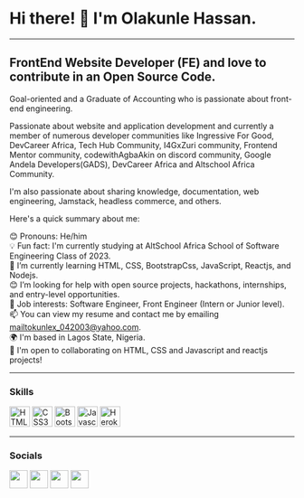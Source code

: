 <h1>Hi there! 👋 I'm Olakunle Hassan.</h1>
<hr>

## FrontEnd Website Developer (FE) and love to contribute in an Open Source Code.

Goal-oriented and a Graduate of Accounting who is passionate about front-end engineering. 

Passionate about website and application development and currently a member of numerous developer communities like Ingressive For Good, DevCareer Africa, Tech Hub Community, I4GxZuri community, Frontend Mentor community, codewithAgbaAkin on discord community, Google Andela Developers(GADS), DevCareer Africa and Altschool Africa Community.

I'm also passionate about sharing knowledge, documentation, web engineering, Jamstack, headless commerce, and others.



Here's a quick summary about me:  <br>

😊 Pronouns: He/him  <br>
💡 Fun fact: I'm currently studying at AltSchool Africa School of Software Engineering Class of 2023.  <br>
🌱 I’m currently learning HTML, CSS, BootstrapCss, JavaScript, Reactjs, and Nodejs.  <br>
😊 I’m looking for help with open source projects, hackathons, internships, and entry-level opportunities.  <br>
💼 Job interests: Software Engineer, Front Engineer (Intern or Junior level).  <br>
📫 You can view my resume and contact me by emailing mailtokunlex_042003@yahoo.com.  <br>
🌍 I'm based in Lagos State, Nigeria. <br>
🤝 I'm open to collaborating on HTML, CSS and Javascript and reactjs projects!  <br>

---

### Skills

<p align="left">
<a href="https://developer.mozilla.org/en-US/docs/Glossary/HTML5" target="_blank" rel="noreferrer"><img src="https://raw.githubusercontent.com/danielcranney/readme-generator/main/public/icons/skills/html5-colored.svg" width="36" height="36" alt="HTML5" /></a>
<a href="https://www.w3.org/TR/CSS/#css" target="_blank" rel="noreferrer"><img src="https://raw.githubusercontent.com/danielcranney/readme-generator/main/public/icons/skills/css3-colored.svg" width="36" height="36" alt="CSS3" /></a>
<a href="https://getbootstrap.com/" target="_blank" rel="noreferrer"><img src="https://raw.githubusercontent.com/danielcranney/readme-generator/main/public/icons/skills/bootstrap-colored.svg" width="36" height="36" alt="Bootstrap" /></a>
<a href="https://developer.mozilla.org/en-US/docs/Web/JavaScript" target="_blank" rel="noreferrer"><img src="https://raw.githubusercontent.com/danielcranney/readme-generator/main/public/icons/skills/javascript-colored.svg" width="36" height="36" alt="Javascript" /></a>
<a href="https://www.heroku.com/" target="_blank" rel="noreferrer"><img src="https://raw.githubusercontent.com/danielcranney/readme-generator/main/public/icons/skills/heroku-colored.svg" width="36" height="36" alt="Heroku" /></a>
</p>

---

### Socials

<p align="left">
<a href="https://discord.com/users/kngkay#7026" target="_blank" rel="noreferrer"><img src="https://raw.githubusercontent.com/danielcranney/readme-generator/main/public/icons/socials/discord.svg" width="32" height="32" /></a>
<a href="http://www.instagram.com/_kngkay" target="_blank" rel="noreferrer"><img src="https://raw.githubusercontent.com/danielcranney/readme-generator/main/public/icons/socials/instagram.svg" width="32" height="32" /></a>
<a href="https://www.linkedin.com/in/olakunle-hassan-741651175/" target="_blank" rel="noreferrer"><img src="https://raw.githubusercontent.com/danielcranney/readme-generator/main/public/icons/socials/linkedin.svg" width="32" height="32" /></a>
<a href="https://twitter.com/iam_kaylezy" target="_blank" rel="noreferrer"><img src="https://raw.githubusercontent.com/danielcranney/readme-generator/main/public/icons/socials/twitter.svg" width="32" height="32" /></a>
</p>
